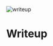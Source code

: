 ![writeup](https://github.com/user-attachments/assets/d13ec431-8cfe-42a3-ada0-efb83a83589f)
# Writeup
